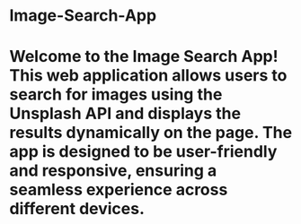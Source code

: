 ﻿# Image-Search-App
# Welcome to the Image Search App! This web application allows users to search for images using the Unsplash API and displays the results dynamically on the page. The app is designed to be user-friendly and responsive, ensuring a seamless experience across different devices.
